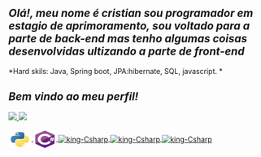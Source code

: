 ## *Olá!, meu nome é cristian sou programador em estagio de aprimoramento, sou voltado para a parte de back-end mas tenho algumas coisas desenvolvidas ultizando a parte de front-end*
*Hard skils: Java, Spring boot, JPA:hibernate, SQL, javascript. *
## *Bem vindo ao meu perfil!*
<div align="left">
  <a href="https://github.com/ceiferking">
  <img height="160em" src="https://github-readme-stats.vercel.app/api?username=ceiferking&show_icons=true&theme=dark&include_all_commits=true&count_private=true"/>
  <img height="160em" src="https://github-readme-stats.vercel.app/api/top-langs/?username=ceiferking&layout=compact&langs_count=7&theme=dark"/>
</div>
<div style="display: inline_block"><br>
  <img align="center" alt="king-Python" height="35" width="45" src="https://raw.githubusercontent.com/devicons/devicon/master/icons/python/python-original.svg">
  <img align="center" alt="king-Csharp" height="35" width="45" src="https://raw.githubusercontent.com/devicons/devicon/master/icons/csharp/csharp-original.svg">
  <img align="center" alt="king-Csharp" height="35" width="65" src="https://img.shields.io/badge/Unity-100000?style=for-the-badge&logo=unity&logoColor=white">
  <img align="center" alt="king-Csharp" height="35" width="75" src="https://img.shields.io/badge/JavaScript-323330?style=for-the-badge&logo=javascript&logoColor=F7DF1E">
  <img align="center" alt="king-Csharp" height="35" width="75" src="https://img.shields.io/badge/Java-ED8B00?style=for-the-badge&logo=java&logoColor=white)">
  
</div>

